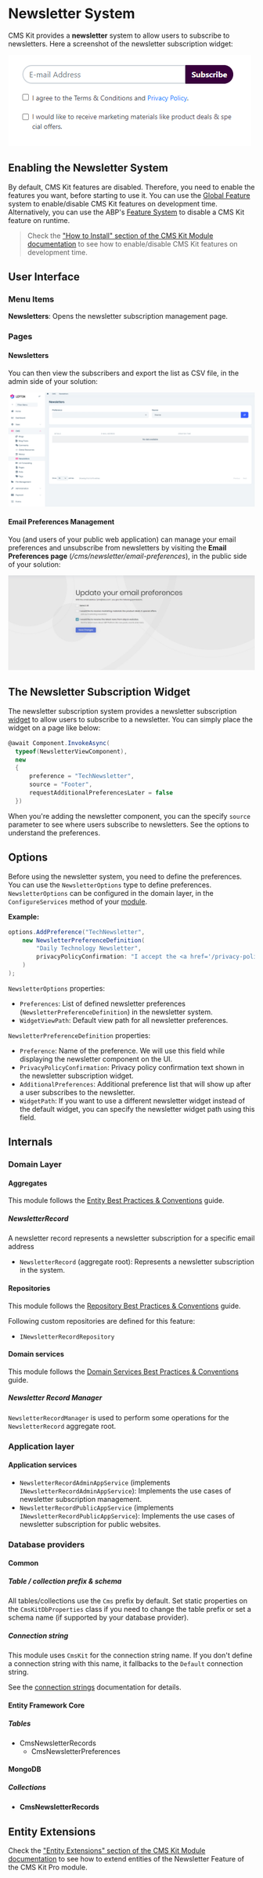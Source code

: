 # Newsletter System

CMS Kit provides a **newsletter** system to allow users to subscribe to newsletters. Here a screenshot of the newsletter subscription widget:

![cmskit-module-newsletter-widget](../../images/cmskit-module-newsletter-widget.png)

## Enabling the Newsletter System

By default, CMS Kit features are disabled. Therefore, you need to enable the features you want, before starting to use it. You can use the [Global Feature](../../framework/infrastructure/global-features.md) system to enable/disable CMS Kit features on development time. Alternatively, you can use the ABP's [Feature System](../../framework/infrastructure/features.md) to disable a CMS Kit feature on runtime.

> Check the ["How to Install" section of the CMS Kit Module documentation](index.md#how-to-install) to see how to enable/disable CMS Kit features on development time.

## User Interface

### Menu Items

**Newsletters**: Opens the newsletter subscription management page.

### Pages

#### Newsletters

You can then view the subscribers and export the list as CSV file, in the admin side of your solution:

![newsletter-page](../../images/cmskit-module-newsletter-page.png)

#### Email Preferences Management

You (and users of your public web application) can manage your email preferences and unsubscribe from newsletters by visiting the **Email Preferences page** (*/cms/newsletter/email-preferences*), in the public side of your solution:

![manage-email-preferences](../../images/manage-email-preferences.png)

## The Newsletter Subscription Widget

The newsletter subscription system provides a newsletter subscription [widget](../../framework/ui/mvc-razor-pages/widgets.md) to allow users to subscribe to a newsletter. 
You can simply place the widget on a page like below: 

```csharp
@await Component.InvokeAsync(
  typeof(NewsletterViewComponent),
  new
  {
      preference = "TechNewsletter",
      source = "Footer",
      requestAdditionalPreferencesLater = false
  })
```

When you're adding the newsletter component, you can the specify `source` parameter to see where users subscribe to newsletters. See the options to understand the preferences.

## Options

Before using the newsletter system, you need to define the preferences. You can use the `NewsletterOptions` type to define preferences. `NewsletterOptions` can be configured in the domain layer, in the `ConfigureServices` method of your [module](../../framework/architecture/modularity/basics.md).

**Example:**

```csharp
options.AddPreference("TechNewsletter",
    new NewsletterPreferenceDefinition(
        "Daily Technology Newsletter",
        privacyPolicyConfirmation: "I accept the <a href='/privacy-policy'>Privacy Policy</a>.")
    )
);
```

`NewsletterOptions` properties:

- `Preferences`: List of defined newsletter preferences (`NewsletterPreferenceDefinition`) in the newsletter system.
- `WidgetViewPath`: Default view path for all newsletter preferences.

`NewsletterPreferenceDefinition` properties:

- `Preference`: Name of the preference. We will use this field while displaying the newsletter component on the UI.
- `PrivacyPolicyConfirmation`: Privacy policy confirmation text shown in the newsletter subscription widget.
- `AdditionalPreferences`: Additional preference list that will show up after a user subscribes to the newsletter.
- `WidgetPath`: If you want to use a different newsletter widget instead of the default widget, you can specify the newsletter widget path using this field.

## Internals

### Domain Layer

#### Aggregates

This module follows the [Entity Best Practices & Conventions](../../framework/architecture/best-practices/entities.md) guide.

##### NewsletterRecord

A newsletter record represents a newsletter subscription for a specific email address

- `NewsletterRecord` (aggregate root): Represents a newsletter subscription in the system.

#### Repositories

This module follows the [Repository Best Practices & Conventions](../../framework/architecture/best-practices/repositories.md) guide.

Following custom repositories are defined for this feature:

- `INewsletterRecordRepository`

#### Domain services

This module follows the [Domain Services Best Practices & Conventions](../../framework/architecture/best-practices/domain-services.md) guide.

##### Newsletter Record Manager

`NewsletterRecordManager` is used to perform some operations for the `NewsletterRecord` aggregate root.

### Application layer

#### Application services

- `NewsletterRecordAdminAppService` (implements `INewsletterRecordAdminAppService`): Implements the use cases of newsletter subscription management.
- `NewsletterRecordPublicAppService` (implements `INewsletterRecordPublicAppService`): Implements the use cases of newsletter subscription for public websites.

### Database providers

#### Common

##### Table / collection prefix & schema

All tables/collections use the `Cms` prefix by default. Set static properties on the `CmsKitDbProperties` class if you need to change the table prefix or set a schema name (if supported by your database provider).

##### Connection string

This module uses `CmsKit` for the connection string name. If you don't define a connection string with this name, it fallbacks to the `Default` connection string.

See the [connection strings](../../framework/fundamentals/connection-strings.md) documentation for details.

#### Entity Framework Core

##### Tables

- CmsNewsletterRecords
  - CmsNewsletterPreferences

#### MongoDB

##### Collections

- **CmsNewsletterRecords**

## Entity Extensions

Check the ["Entity Extensions" section of the CMS Kit Module documentation](index.md#entity-extensions) to see how to extend entities of the Newsletter Feature of the CMS Kit Pro module.